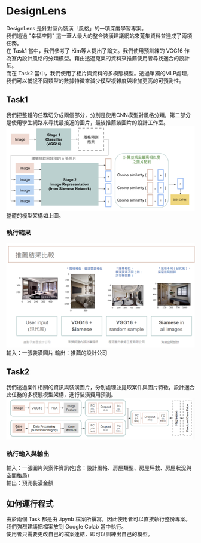 # DesignLens
DesignLens 是針對室內裝潢「風格」的一項深度學習專案。    
我們透過 "幸福空間" 這一華人最大的整合裝潢建議網站來蒐集資料並達成了兩項任務。    
在 Task1 當中，我們參考了 Kim等人提出了論文。我們使用預訓練的 VGG16 作為室內設計風格的分類模型。藉由透過蒐集的資料來推薦使用者尋找適合的設計師。    
而在 Task2 當中，我們使用了相片與資料的多模態模型。透過單獨的MLP處理，我們可以捕捉不同類型的數據特徵來減少模型複雜度與增加更高的可預測性。    

## Task1
我們把整體的任務切分成兩個部分，分別是使用CNN模型對風格分類，第二部分是使用孿生網路來尋找最接近的圖片，最後推薦該圖片的設計工作室。    
![Task1_Model](https://github.com/RLungWu/DesignLens/blob/main/img/Task1_Model.png)    
整體的模型架構如上圖。

### 執行結果
![Task1_Processing](https://github.com/RLungWu/DesignLens/blob/main/img/Task1_processing.png)
輸入：一張裝潢圖片
輸出：推薦的設計公司



## Task2
我們透過案件相關的資訊與裝潢圖片，分別處理並提取案件與圖片特徵，設計適合此任務的多模態模型架構，進行裝潢費用預測。
![Task2_Model](https://github.com/RLungWu/DesignLens/blob/main/img/Task2_Model.png)
### 執行輸入與輸出
輸入：一張圖片與案件資訊(包含：設計風格、房屋類型、房屋坪數、房屋狀況與空間格局)     
輸出：預測裝潢金額    


## 如何運行程式
由於兩個 Task 都是由 .ipynb 檔案所撰寫，因此使用者可以直接執行整份專案。我們強烈建議把檔案放到 Google Colab 當中執行。    
使用者只需要更改自己的檔案連結，即可以訓練出自己的模型。



